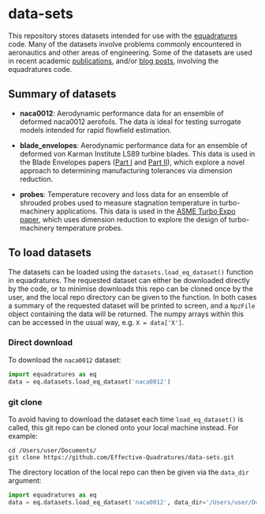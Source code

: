 # data-sets
This repository stores datasets intended for use with the [equadratures](https://github.com/Effective-Quadratures/equadratures) code. Many of the datasets involve problems commonly encountered in aeronautics and other areas of engineering. Some of the datasets are used in recent academic [publications](https://equadratures.org/_documentation/references.html), and/or [blog posts](https://discourse.equadratures.org/), involving the equadratures code.

## Summary of datasets

- **naca0012**: Aerodynamic performance data for an ensemble of deformed naca0012 aerofoils. The data is ideal for testing surrogate models intended for rapid flowfield estimation.

- **blade_envelopes**: Aerodynamic performance data for an ensemble of deformed von Karman Institute LS89 turbine blades. This data is used in the Blade Envelopes papers ([Part I](https://arxiv.org/abs/2011.11636) and [Part II](https://arxiv.org/abs/2012.15579)), which explore a novel approach to determining manufacturing tolerances via dimension reduction.

- **probes**: Temperature recovery and loss data for an ensemble of shrouded probes used to measure stagnation temperature in turbo-machinery applications. This data is used in the [ASME Turbo Expo paper](https://asmedigitalcollection.asme.org/GT/proceedings-abstract/GT2020/84089/V02CT35A057/1094558), which uses dimension reduction to explore the design of turbo-machinery temperature probes.

## To load datasets
The datasets can be loaded using the `datasets.load_eq_dataset()` function in equadratures. The requested dataset can either be downloaded directly by the code, or to minimise downloads this repo can be cloned once by the user, and the local repo directory can be given to the function. In both cases a summary of the requested dataset will be printed to screen, and a `NpzFile` object containing the data will be returned. The numpy arrays within this can be accessed in the usual way, e.g. `X = data['X']`.

### Direct download
To download the `naca0012` dataset:

```python
import equadratures as eq
data = eq.datasets.load_eq_dataset('naca0012')
```

### git clone

To avoid having to download the dataset each time `load_eq_dataset()` is called, this git repo can be cloned onto your local machine instead. For example:

```console
cd /Users/user/Documents/
git clone https://github.com/Effective-Quadratures/data-sets.git
```

The directory location of the local repo can then be given via the `data_dir` argument:

```python
import equadratures as eq
data = eq.datasets.load_eq_dataset('naca0012', data_dir='/Users/user/Documents/data-sets')
```
